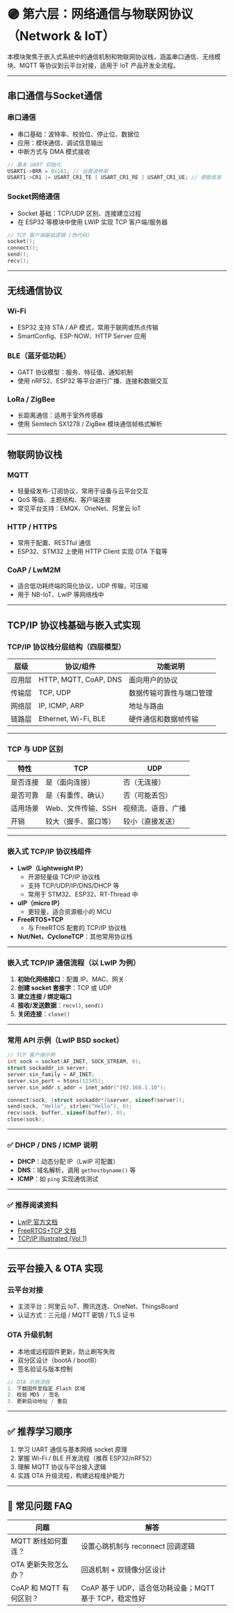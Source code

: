 

# 🟣 第六层：网络通信与物联网协议（Network & IoT）

本模块聚焦于嵌入式系统中的通信机制和物联网协议栈，涵盖串口通信、无线模块、MQTT 等协议到云平台对接，适用于 IoT 产品开发全流程。

---

## 串口通信与Socket通信

### 串口通信
- 串口基础：波特率、校验位、停止位、数据位
- 应用：模块通信、调试信息输出
- 中断方式与 DMA 模式接收
```c
// 基本 UART 初始化
USART1->BRR = 0x1A1; // 设置波特率
USART1->CR1 |= USART_CR1_TE | USART_CR1_RE | USART_CR1_UE; // 使能收发
```

### Socket网络通信
- Socket 基础：TCP/UDP 区别、连接建立过程
- 在 ESP32 等模块中使用 LWIP 实现 TCP 客户端/服务器
```c
// TCP 客户端基础逻辑 (伪代码)
socket();
connect();
send();
recv();
```

---

## 无线通信协议

### Wi-Fi
- ESP32 支持 STA / AP 模式，常用于联网或热点传输
- SmartConfig、ESP-NOW、HTTP Server 应用

### BLE（蓝牙低功耗）
- GATT 协议模型：服务、特征值、通知机制
- 使用 nRF52、ESP32 等平台进行广播、连接和数据交互

### LoRa / ZigBee
- 长距离通信：适用于室外传感器
- 使用 Semtech SX1278 / ZigBee 模块通信帧格式解析

---

## 物联网协议栈

### MQTT
- 轻量级发布-订阅协议，常用于设备与云平台交互
- QoS 等级、主题结构、客户端连接
- 常见平台支持：EMQX、OneNet、阿里云 IoT

### HTTP / HTTPS
- 常用于配置、RESTful 通信
- ESP32、STM32 上使用 HTTP Client 实现 OTA 下载等

### CoAP / LwM2M
- 适合低功耗终端的简化协议，UDP 传输，可压缩
- 用于 NB-IoT、LwIP 等网络栈中

---

## TCP/IP 协议栈基础与嵌入式实现

### TCP/IP 协议栈分层结构（四层模型）

| 层级           | 协议/组件                  | 功能说明                         |
|----------------|----------------------------|----------------------------------|
| 应用层         | HTTP, MQTT, CoAP, DNS      | 面向用户的协议                   |
| 传输层         | TCP, UDP                   | 数据传输可靠性与端口管理         |
| 网络层         | IP, ICMP, ARP              | 地址与路由                       |
| 链路层         | Ethernet, Wi-Fi, BLE       | 硬件通信和数据帧传输             |

---

### TCP 与 UDP 区别

| 特性           | TCP                        | UDP                        |
|----------------|----------------------------|----------------------------|
| 是否连接       | 是（面向连接）             | 否（无连接）               |
| 是否可靠       | 是（有重传、确认）         | 否（可能丢包）             |
| 适用场景       | Web、文件传输、SSH         | 视频流、语音、广播         |
| 开销           | 较大（握手、窗口等）       | 较小（直接发送）           |

---

### 嵌入式 TCP/IP 协议栈组件

- **LwIP（Lightweight IP）**
  - 开源轻量级 TCP/IP 协议栈
  - 支持 TCP/UDP/IP/DNS/DHCP 等
  - 常用于 STM32、ESP32、RT-Thread 中
- **uIP（micro IP）**
  - 更轻量，适合资源极小的 MCU
- **FreeRTOS+TCP**
  - 与 FreeRTOS 配套的 TCP/IP 协议栈
- **Nut/Net、CycloneTCP**：其他常用协议栈

---

### 嵌入式 TCP/IP 通信流程（以 LwIP 为例）

1. **初始化网络接口**：配置 IP、MAC、网关
2. **创建 socket 套接字**：TCP 或 UDP
3. **建立连接 / 绑定端口**
4. **接收/发送数据**：`recv()`, `send()`
5. **关闭连接**：`close()`

---

### 常用 API 示例（LwIP BSD socket）

```c
// TCP 客户端示例
int sock = socket(AF_INET, SOCK_STREAM, 0);
struct sockaddr_in server;
server.sin_family = AF_INET;
server.sin_port = htons(12345);
server.sin_addr.s_addr = inet_addr("192.168.1.10");

connect(sock, (struct sockaddr*)&server, sizeof(server));
send(sock, "Hello", strlen("Hello"), 0);
recv(sock, buffer, sizeof(buffer), 0);
close(sock);
```

---

### ✅ DHCP / DNS / ICMP 说明

* **DHCP**：动态分配 IP（LwIP 可配置）
* **DNS**：域名解析，调用 `gethostbyname()` 等
* **ICMP**：如 `ping` 实现通信测试

---

### ✅ 推荐阅读资料

* [LwIP 官方文档](https://savannah.nongnu.org/projects/lwip/)
* [FreeRTOS+TCP 文档](https://freertos.org/FreeRTOS-Plus/FreeRTOS_Plus_TCP/index.html)
* [TCP/IP Illustrated (Vol 1)](https://book.douban.com/subject/1088054/)

---



## 云平台接入 & OTA 实现

### 云平台对接
- 主流平台：阿里云 IoT、腾讯连连、OneNet、ThingsBoard
- 认证方式：三元组 / MQTT 密钥 / TLS 证书

### OTA 升级机制
- 本地或远程固件更新，防止刷写失败
- 双分区设计（bootA / bootB）
- 签名验证与版本控制

```c
// OTA 示例流程
1. 下载固件至指定 Flash 区域
2. 校验 MD5 / 签名
3. 更新启动地址 / 重启
```

---

## ✅ 推荐学习顺序

1. 学习 UART 通信与基本网络 socket 原理
2. 掌握 Wi-Fi / BLE 开发流程（推荐 ESP32/nRF52）
3. 理解 MQTT 协议与平台接入逻辑
4. 实践 OTA 升级流程，构建远程维护能力

---

## 📌 常见问题 FAQ

| 问题 | 解答 |
|------|------|
| MQTT 断线如何重连？ | 设置心跳机制与 reconnect 回调逻辑 |
| OTA 更新失败怎么办？ | 回退机制 + 双镜像分区设计 |
| CoAP 和 MQTT 有何区别？ | CoAP 基于 UDP，适合低功耗设备；MQTT 基于 TCP，稳定性好 |
